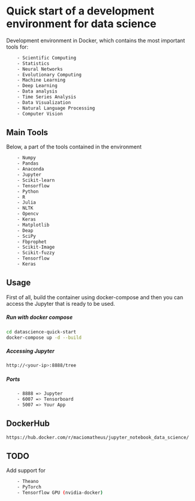 # Quick start of a development environment for data science
Development environment in Docker, which contains the most important tools 
for: 

```sh
    - Scientific Computing
    - Statistics 
    - Neural Networks 
    - Evolutionary Computing 
    - Machine Learning 
    - Deep Learning
    - Data analysis
    - Time Series Analysis
    - Data Visualization
    - Natural Language Processing
    - Computer Vision
```

## Main Tools
Below, a part of the tools contained in the environment
```sh
    - Numpy
    - Pandas 
    - Anaconda 
    - Jupyter 
    - Scikit-learn
    - Tensorflow
    - Python
    - R
    - Julia
    - NLTK
    - Opencv
    - Keras
    - Matplotlib
    - Deap
    - SciPy
    - Fbprophet
    - Scikit-Image
    - Scikit-fuzzy
    - Tensorflow
    - Keras
```


## Usage
First of all, build the container using docker-compose and then you can 
access the Jupyter that is ready to be used.

##### Run with docker compose
```sh
cd datascience-quick-start
docker-compose up -d --build
```

##### Accessing Jupyter
```sh
http://<your-ip>:8888/tree
```

##### Ports
```sh
    - 8888 => Jupyter
    - 6007 => Tensorboard
    - 5007 => Your App
```

## DockerHub
```sh
https://hub.docker.com/r/maciomatheus/jupyter_notebook_data_science/
```

## TODO
Add support for
```sh
    - Theano
    - PyTorch
    - Tensorflow GPU (nvidia-docker)
```
